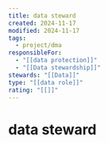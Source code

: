 ```yaml
---
title: data steward
created: 2024-11-17
modified: 2024-11-17
tags:
  - project/dma
responsibleFor:
  - "[[data protection]]"
  - "[[Data stewardship]]"
stewards: "[[Data]]"
type: "[[data role]]"
rating: "[[]]"
---
```

# data steward
